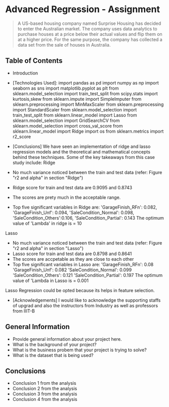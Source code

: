 # Advanced Regression - Assignment
> A US-based housing company named Surprise Housing has decided to enter the Australian market. The company uses data analytics to purchase houses at a price below their actual values and flip them on at a higher price. For the same purpose, the company has collected a data set from the sale of houses in Australia. 

## Table of Contents
* Introduction
* [Technologies Used]: import pandas as pd
import numpy as np
import seaborn as sns
import matplotlib.pyplot as plt
from sklearn.model_selection import train_test_split
from scipy.stats import kurtosis,skew
from sklearn.impute import SimpleImputer
from sklearn.preprocessing import MinMaxScaler
from sklearn.preprocessing import StandardScaler
from sklearn.model_selection import train_test_split
from sklearn.linear_model import Lasso
from sklearn.model_selection import GridSearchCV
from sklearn.model_selection import cross_val_score
from sklearn.linear_model import Ridge
import os
from sklearn.metrics import r2_score

* [Conclusions]
We have seen an implementation of ridge and lasso regression models and the theoretical and mathematical concepts behind these techniques. Some of the key takeaways from this case study include:
Ridge
* No much variance noticed between the train and test data (refer: Figure "r2 and alpha" in section "Ridge")
* Ridge score for train and test data are 0.9095 and 0.8743
* The scores are prety much in the acceptable range.
* Top five significant variables in Ridge are:
'GarageFinish_RFn': 0.082,
'GarageFinish_Unf': 0.094,
'SaleCondition_Normal': 0.098,
'SaleCondition_Others':0.106,
'SaleCondition_Partial': 0.143
The optimum value of 'Lambda' in ridge is = 10

Lasso
* No much variance noticed between the train and test data (refer: Figure "r2 and alpha" in section "Lasso")
* Lasso score for train and test data are 0.8798 and 0.8641
* The scores are accpetable as they are close to each other
* Top five significant variables in Lasso are:
'GarageFinish_RFn': 0.08
'GarageFinish_Unf': 0.082
'SaleCondition_Normal': 0.099
'SaleCondition_Others': 0.121
'SaleCondition_Partial': 0.197
The optimum value of 'Lambda in Lasso is = 0.001

Lasso Regression could be opted because its helps in feature selection.

* [Acknowledgements]
I would like to acknowledge the supporting staffs of upgrad and also the instructors from Industry as well as professors from IIIT-B



## General Information
- Provide general information about your project here.
- What is the background of your project?
- What is the business probem that your project is trying to solve?
- What is the dataset that is being used?

<!-- You don't have to answer all the questions - just the ones relevant to your project. -->

## Conclusions
- Conclusion 1 from the analysis
- Conclusion 2 from the analysis
- Conclusion 3 from the analysis
- Conclusion 4 from the analysis

<!-- You don't have to answer all the questions - just the ones relevant to your project. -->
